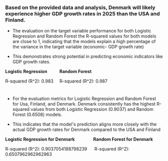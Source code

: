 ### Based on the provided data and analysis, Denmark will likely experience higher GDP growth rates in 2025 than the USA and Finland.

- The evaluation on the target variable performance for both Logistic Regression and Random Forest the R-squared values for both models are close to 1, indicating that the models explain a high percentage of the variance in the target variable (economic- GDP growth rate)

- This demonstrates strong potential in predicting economic indicators like GDP growth rates.

**Logistic Regression**&nbsp;&nbsp;&nbsp;&nbsp;&nbsp;&nbsp;&nbsp;&nbsp;&nbsp;&nbsp;**Random Forest**

R-squared (R^2): 0.983&nbsp;&nbsp;&nbsp;&nbsp;&nbsp;R-squared (R^2): 0.987
#
- For the evaluation metrics for Logistic Regression and Random Forest for Usa, Finland, and Denmark. Denmark consistently has the highest R-squared values from both Logistic Regression (0.9037) and Random Forest (0.6508) models.

- This indicates that the model's prediction aligns more closely with the actual GDP growth rates for Denmark compared to the USA and Finland

**Logistic Regression for Denmark**&nbsp;&nbsp;&nbsp;&nbsp;&nbsp;&nbsp;&nbsp;&nbsp;&nbsp;&nbsp;&nbsp;&nbsp;&nbsp;&nbsp;&nbsp;**Random Forest for Denmark**

R-squared (R^2): 0.9037054188798239&nbsp;&nbsp;&nbsp;&nbsp;&nbsp;&nbsp;R-squared (R^2): 0.6507962962962963
